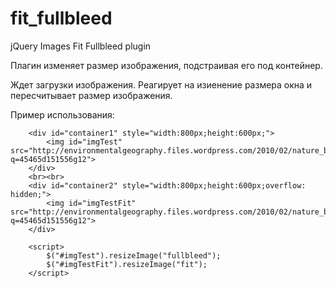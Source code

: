 # fit_fullbleed
jQuery Images Fit Fullbleed plugin

Плагин изменяет размер изображения, подстраивая его под контейнер.

Ждет загрузки изображения.
Реагирует на изиенение размера окна и пересчитывает размер изображения.


Пример использования:

        <div id="container1" style="width:800px;height:600px;">
            <img id="imgTest" src="http://environmentalgeography.files.wordpress.com/2010/02/nature_by_abhishekultimatum.jpg?q=45465d151556g12">
        </div>
        <br><br>
        <div id="container2" style="width:800px;height:600px;overflow: hidden;">
            <img id="imgTestFit" src="http://environmentalgeography.files.wordpress.com/2010/02/nature_by_abhishekultimatum.jpg?q=45465d151556g12">
        </div>
            
        <script>
            $("#imgTest").resizeImage("fullbleed");
            $("#imgTestFit").resizeImage("fit");
        </script>
